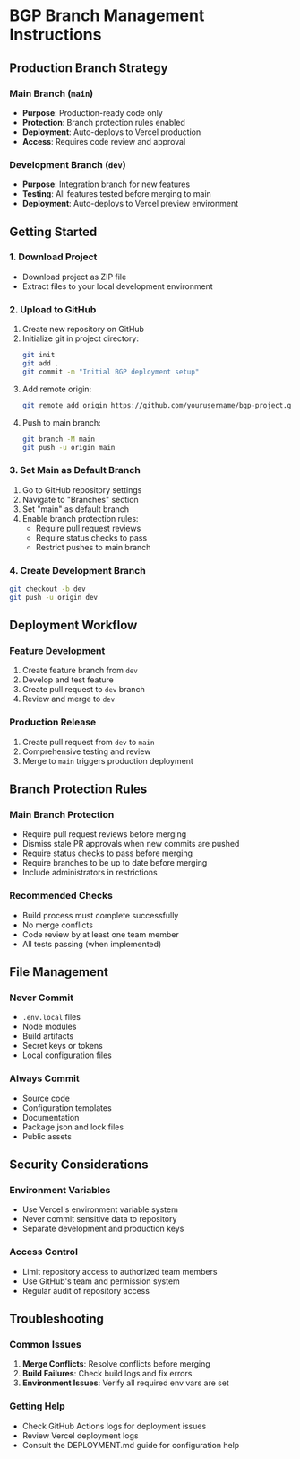 # BGP Branch Management Instructions

## Production Branch Strategy

### Main Branch (`main`)
- **Purpose**: Production-ready code only
- **Protection**: Branch protection rules enabled
- **Deployment**: Auto-deploys to Vercel production
- **Access**: Requires code review and approval

### Development Branch (`dev`)
- **Purpose**: Integration branch for new features
- **Testing**: All features tested before merging to main
- **Deployment**: Auto-deploys to Vercel preview environment

## Getting Started

### 1. Download Project
- Download project as ZIP file
- Extract files to your local development environment

### 2. Upload to GitHub
1. Create new repository on GitHub
2. Initialize git in project directory:
   ```bash
   git init
   git add .
   git commit -m "Initial BGP deployment setup"
   ```
3. Add remote origin:
   ```bash
   git remote add origin https://github.com/yourusername/bgp-project.git
   ```
4. Push to main branch:
   ```bash
   git branch -M main
   git push -u origin main
   ```

### 3. Set Main as Default Branch
1. Go to GitHub repository settings
2. Navigate to "Branches" section
3. Set "main" as default branch
4. Enable branch protection rules:
   - Require pull request reviews
   - Require status checks to pass
   - Restrict pushes to main branch

### 4. Create Development Branch
```bash
git checkout -b dev
git push -u origin dev
```

## Deployment Workflow

### Feature Development
1. Create feature branch from `dev`
2. Develop and test feature
3. Create pull request to `dev` branch
4. Review and merge to `dev`

### Production Release
1. Create pull request from `dev` to `main`
2. Comprehensive testing and review
3. Merge to `main` triggers production deployment

## Branch Protection Rules

### Main Branch Protection
- Require pull request reviews before merging
- Dismiss stale PR approvals when new commits are pushed
- Require status checks to pass before merging
- Require branches to be up to date before merging
- Include administrators in restrictions

### Recommended Checks
- Build process must complete successfully
- No merge conflicts
- Code review by at least one team member
- All tests passing (when implemented)

## File Management

### Never Commit
- `.env.local` files
- Node modules
- Build artifacts
- Secret keys or tokens
- Local configuration files

### Always Commit
- Source code
- Configuration templates
- Documentation
- Package.json and lock files
- Public assets

## Security Considerations

### Environment Variables
- Use Vercel's environment variable system
- Never commit sensitive data to repository
- Separate development and production keys

### Access Control
- Limit repository access to authorized team members
- Use GitHub's team and permission system
- Regular audit of repository access

## Troubleshooting

### Common Issues
1. **Merge Conflicts**: Resolve conflicts before merging
2. **Build Failures**: Check build logs and fix errors
3. **Environment Issues**: Verify all required env vars are set

### Getting Help
- Check GitHub Actions logs for deployment issues
- Review Vercel deployment logs
- Consult the DEPLOYMENT.md guide for configuration help